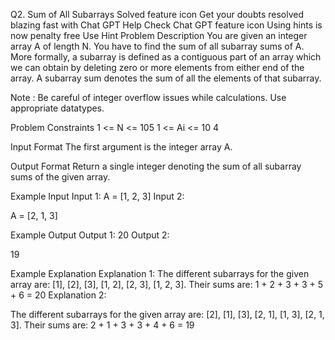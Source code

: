 Q2. Sum of All Subarrays
Solved
feature icon
Get your doubts resolved blazing fast with Chat GPT Help
Check Chat GPT
feature icon
Using hints is now penalty free
Use Hint
Problem Description
You are given an integer array A of length N.
You have to find the sum of all subarray sums of A.
More formally, a subarray is defined as a contiguous part of an array which we can obtain by deleting zero or more elements from either end of the array.
A subarray sum denotes the sum of all the elements of that subarray.

Note : Be careful of integer overflow issues while calculations. Use appropriate datatypes.



Problem Constraints
1 <= N <= 105
1 <= Ai <= 10 4


Input Format
The first argument is the integer array A.


Output Format
Return a single integer denoting the sum of all subarray sums of the given array.


Example Input
Input 1:
A = [1, 2, 3]
Input 2:

A = [2, 1, 3]


Example Output
Output 1:
20
Output 2:

19


Example Explanation
Explanation 1:
The different subarrays for the given array are: [1], [2], [3], [1, 2], [2, 3], [1, 2, 3].
Their sums are: 1 + 2 + 3 + 3 + 5 + 6 = 20
Explanation 2:

The different subarrays for the given array are: [2], [1], [3], [2, 1], [1, 3], [2, 1, 3].
Their sums are: 2 + 1 + 3 + 3 + 4 + 6 = 19